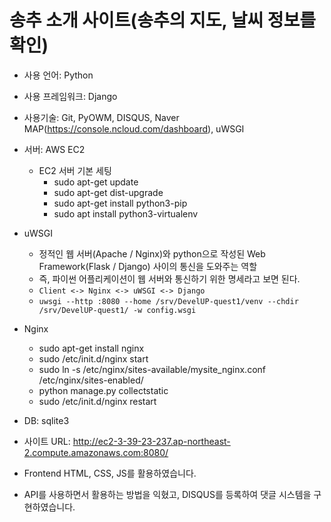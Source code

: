 # 송추 소개 사이트(송추의 지도, 날씨 정보를 확인)

- 사용 언어: Python

- 사용 프레임워크: Django

- 사용기술: Git, PyOWM, DISQUS, Naver MAP(https://console.ncloud.com/dashboard), uWSGI

- 서버: AWS EC2
  - EC2 서버 기본 세팅
    - sudo apt-get update
    - sudo apt-get dist-upgrade
    - sudo apt-get install python3-pip
    - sudo apt install python3-virtualenv

- uWSGI
  - 정적인 웹 서버(Apache / Nginx)와 python으로 작성된 Web Framework(Flask / Django) 사이의 통신을 도와주는 역할
  - 즉, 파이썬 어플리케이션이 웹 서버와 통신하기 위한 명세라고 보면 된다.
  - `Client <-> Nginx <-> uWSGI <-> Django`
  - `uwsgi --http :8080 --home /srv/DevelUP-quest1/venv --chdir /srv/DevelUP-quest1/ -w config.wsgi`

- Nginx
  - sudo apt-get install nginx
  - sudo /etc/init.d/nginx start
  - sudo ln -s /etc/nginx/sites-available/mysite_nginx.conf /etc/nginx/sites-enabled/
  - python manage.py collectstatic
  - sudo /etc/init.d/nginx restart

- DB: sqlite3

- 사이트 URL: http://ec2-3-39-23-237.ap-northeast-2.compute.amazonaws.com:8080/

- Frontend HTML, CSS, JS를 활용하였습니다.
- API를 사용하면서 활용하는 방법을 익혔고, DISQUS를 등록하여 댓글 시스템을 구현하였습니다.
